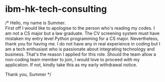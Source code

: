 # ibm-hk-tech-consulting

/* Hello, my name is Summer.  
First off I would like to apologise to the person who's reading my codes. 
I am not a CS major but a law graduate.
The CV screening system must have mistaken my entry level Python programming for a CS major. 
Nevertheless, thank you for having me. 
I do not have any in real experience in coding but I am a tech enthusiast who is passionate about integrating technology and business. 
That's the reason I applied for this role.
Should the team allow a non-coding team member to join, I would love to proceed with my application. 
If not, kindly take this as my early withdrawal notice. 

Thank you, 
Summer */
